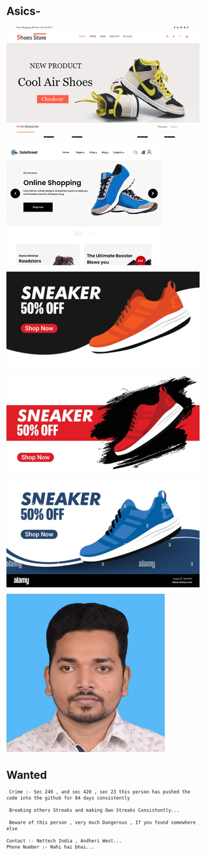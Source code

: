# Asics-

![alt text](Images/image.png)

![alt text](Images/image-1.png)

![alt text](Images/image-2.png)

![alt text](Images/image-3.png)

![alt text](Images/image-4.png)

![alt text](image.png)
#  Wanted

     Crime :- Sec 249 , and sec 420 , sec 23 this person has pushed the code into the github for 84 days consistently 

     Breaking others Streaks and making Own Streaks Consistently...

     Beware of this person , very much Dangerous , If you found somewhere else 

    Contact :- Nettech India , Andheri West...
    Phone Number :- Nahi hai bhai... 